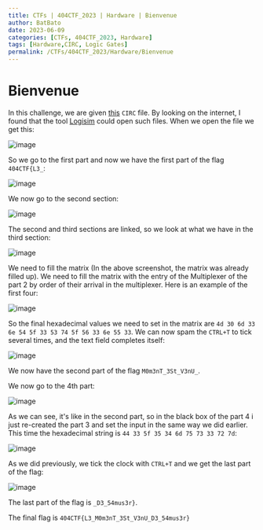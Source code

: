 ```yaml
---
title: CTFs | 404CTF_2023 | Hardware | Bienvenue
author: BatBato
date: 2023-06-09
categories: [CTFs, 404CTF_2023, Hardware]
tags: [Hardware,CIRC, Logic Gates]
permalink: /CTFs/404CTF_2023/Hardware/Bienvenue
---
```


# Bienvenue

In this challenge, we are given [this]() `CIRC` file. By looking on the internet, I found that the tool [Logisim](https://sourceforge.net/projects/circuit/) could open such files. When we open the file we get this:

![image](https://github.com/Nouman404/nouman404.github.io/assets/73934639/e6b0e5c1-42b4-426c-a50a-d79d9d86c362)

So we go to the first part and now we have the first part of the flag `404CTF{L3_`:

![image](https://github.com/Nouman404/nouman404.github.io/assets/73934639/a0b5fd50-84b5-4255-9fbd-a14999a3e83e)

We now go to the second section:

![image](https://github.com/Nouman404/nouman404.github.io/assets/73934639/4c773036-098d-4565-9d1d-ff152e3adb03)

The second and third sections are linked, so we look at what we have in the third section:

![image](https://github.com/Nouman404/nouman404.github.io/assets/73934639/67b62465-30ca-40e9-a494-978b477fe997)

We need to fill the matrix (In the above screenshot, the matrix was already filled up). We need to fill the matrix with the entry of the Multiplexer of the part 2 by order of their arrival in the multiplexer. Here is an example of the first four:

![image](https://github.com/Nouman404/nouman404.github.io/assets/73934639/52d1c061-6942-4af7-b6ad-5fc268436778)

So the final hexadecimal values we need to set in the matrix are `4d 30 6d 33 6e 54 5f 33 53 74 5f 56 33 6e 55 33`. We can now spam the `CTRL+T` to tick several times, and the text field completes itself:

![image](https://github.com/Nouman404/nouman404.github.io/assets/73934639/3824d616-4b7f-45f7-b832-f37032a9cad9)

We now have the second part of the flag `M0m3nT_3St_V3nU_`.

We now go to the 4th part:

![image](https://github.com/Nouman404/nouman404.github.io/assets/73934639/6d66e1cb-1511-4e2d-b906-ab824e796973)

As we can see, it's like in the second part, so in the black box of the part 4 i just re-created the part 3 and set the input in the same way we did earlier. This time the hexadecimal string is `44 33 5f 35 34 6d 75 73 33 72 7d`:

![image](https://github.com/Nouman404/nouman404.github.io/assets/73934639/ffc29491-b528-4213-b707-9342d9ef0529)


As we did previously, we tick the clock with `CTRL+T` and we get the last part of the flag:

![image](https://github.com/Nouman404/nouman404.github.io/assets/73934639/bcaccc3b-89ca-4d1a-b0bc-1c09c7051eb8)

The last part of the flag is `_D3_54mus3r}`.

The final flag is `404CTF{L3_M0m3nT_3St_V3nU_D3_54mus3r}`
